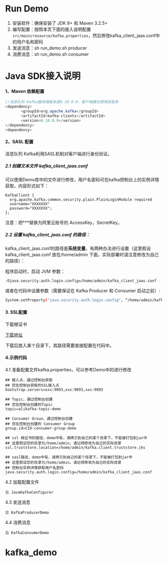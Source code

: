 # Run Demo

1. 安装软件：确保安装了 JDK 8+ 和 Maven 3.2.5+
2. 编写配置：按照本页下面的接入说明配置`src/main/resource/kafka.properties`，然后修改kafka_client_jaas.conf中的用户名和密码
3. 发送消息：sh run_demo.sh producer
4. 消费消息：sh run_demo.sh consumer


# Java SDK接入说明

#### 1、Maven 依赖配置

```java
//消息队列 Kafka服务端版本是0.10.0.0，客户端建议使用该版本
<dependency>
       <groupId>org.apache.kafka</groupId>
       <artifactId>kafka-clients</artifactId>
       <version>0.10.0.0</version>
</dependency>
<dependency>
```
#### 2、SASL 配置  
 
消息队列 Kafka利用SASL机制对客户端进行身份验证。       
##### 2.1 创建文本文件 kafka\_client\_jaas.conf
可以使用Demo库中的文件进行修改，用户名密码可在kafka控制台上的实例详情获取，内容形式如下：

```
KafkaClient {
  org.apache.kafka.common.security.plain.PlainLoginModule required
  username="XXXXXXX"
  password="XXXXXXX";
};
```
  
注意：把\*\*\*替换为阿里云账号的 AccessKey，SecretKey。

##### 2.2 设置 kafka\_client\_jaas.conf 的路径：

kafka\_client\_jaas.conf的路径是**系统变量**，有两种办法进行设置（这里假设 kafka\_client\_jaas.conf 放在/home/admin 下面，实际部署时请注意修改为自己的路径）：
   
   程序启动时，启动 JVM 参数：

 ```bash
 -Djava.security.auth.login.config=/home/admin/kafka_client_jaas.conf
 ```

 或者在代码中设置参数（需要保证在 Kafka Producer 和 Consumer 启动之前）:

 ```bash
 System.setProperty("java.security.auth.login.config", “/home/admin/kafka_client_jaas.conf");
 ```

#### 3. SSL配置

下载根证书

[下载地址](http://common-read-files.oss-cn-shanghai.aliyuncs.com/kafka.client.truststore.jks)

下载后放入某个目录下，其路径需要直接配置在代码中。


#### 4.示例代码

4.1 准备配置文件kafka.properties，可以参考Demo中的进行修改
```
## 接入点，通过控制台获取
## 您在控制台获取的SSL接入点
bootstrap.servers=xxx:9093,xxx:9093,xxx:9093

## Topic，通过控制台创建
## 您在控制台创建的Topic
topic=alikafka-topic-demo

## Consumer Grouo，通过控制台创建
## 您在控制台创建的 Consumer Group
group.id=CID-consumer-group-demo

## ssl 根证书的路径，demo中有，请拷贝到自己的某个目录下，不能被打包到jar中
## 这里假设您的目录为/home/admin，请记得修改为自己的实际目录
ssl.truststore.location=/home/admin/kafka.client.truststore.jks

## sasl路径，demo中有，请拷贝到自己的某个目录下，不能被打包到jar中
## 这里假设您的目录为/home/admin，请记得修改为自己的实际目录
## 控制台实例详情获取用户名密码
java.security.auth.login.config=/home/admin/kafka_client_jaas.conf
```
4.2 加载配置文件
```
见 JavaKafkaConfigurer
```

4.3 发送消息
```
见 KafkaProducerDemo
```

4.4 消费消息
```
见 KafkaConsumerDemo
```


# kafka_demo

